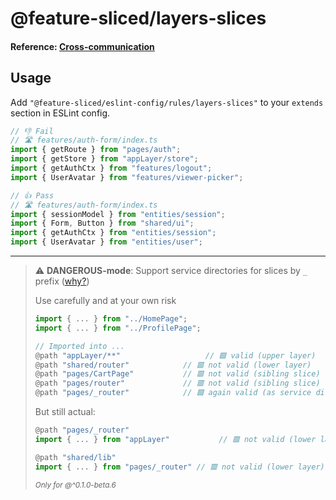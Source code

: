 # @feature-sliced/layers-slices

#### Reference: [Cross-communication](https://feature-sliced.design/docs/concepts/cross-communication)

## Usage

Add `"@feature-sliced/eslint-config/rules/layers-slices"` to your `extends` section in ESLint config.

```js
// 👎 Fail
// 🛣 features/auth-form/index.ts
import { getRoute } from "pages/auth";
import { getStore } from "appLayer/store";
import { getAuthCtx } from "features/logout";
import { UserAvatar } from "features/viewer-picker";

// 👍 Pass
// 🛣 features/auth-form/index.ts
import { sessionModel } from "entities/session";
import { Form, Button } from "shared/ui";
import { getAuthCtx } from "entities/session";
import { UserAvatar } from "entities/user";
```

---

> ⚠️ **DANGEROUS-mode**: Support service directories for slices by `_` prefix ([why?](https://github.com/feature-sliced/eslint-config/discussions/75#discussioncomment-2056223))
>
> Use carefully and at your own risk
>
> ```js
> import { ... } from "../HomePage";
> import { ... } from "../ProfilePage";
>
> // Imported into ...
> @path "appLayer/**"                   // 🟩 valid (upper layer)
> @path "shared/router"            // 🟥 not valid (lower layer)
> @path "pages/CartPage"           // 🟥 not valid (sibling slice)
> @path "pages/router"             // 🟥 not valid (sibling slice)
> @path "pages/_router"            // 🟩 again valid (as service directory/slice)
> ```
>
> But still actual:
>
> ```js
> @path "pages/_router"
> import { ... } from "appLayer"           // 🟥 not valid (lower layer)
> 
> @path "shared/lib"
> import { ... } from "pages/_router" // 🟥 not valid (lower layer)
> ```
>
> <sup>*Only for @^0.1.0-beta.6*</sup>
